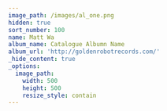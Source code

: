 ```yaml
---
image_path: /images/al_one.png
hidden: true
sort_number: 100
name: Matt Wa
album_name: Catalogue Albumn Name
album_url: 'http://goldenrobotrecords.com/'
_hide_content: true
_options:
  image_path:
    width: 500
    height: 500
    resize_style: contain
---
```

